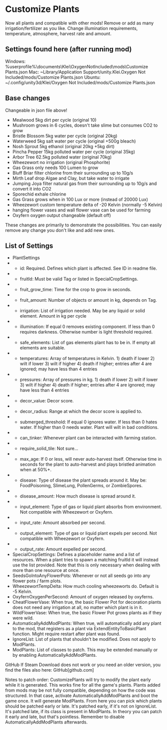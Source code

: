 # Customize Plants

Now all plants and compatible with other mods! Remove or add as many irrigation/fertilizer as you like. Change illumination requirements, temperature, atmosphere, harvest rate and amount.

Settings found here (after running mod)
----------
Windows: %userprofile%\documents\Klei\OxygenNotIncluded\mods\Customize Plants.json
Mac: ~Library/Application Support/unity.Klei.Oxygen Not Included/mods/Customize Plants.json
Ubuntu: ~/.config/unity3d/Klei/Oxygen Not Included/mods/Customize Plants.json

Base changes
----------
Changeable in json file above!
* Mealwood 5kg dirt per cycle (original 10)
* Mushroom grows in 6 cycles, doesn't take slime but consumes CO2 to grow
* Bristle Blossom 5kg water per cycle (original 20kg)
* Waterweed 5kg salt water per cycle (original +500g bleach)
* Nosh Sprout 5kg ethanol (original 20kg +5kg dirt)
* Pincha Pepper 15kg polluted water per cycle (original 35kg)
* Arbor Tree 62.5kg polluted water (original 70kg)
* Wheezewort no irrigation (original Phosphorite)
* Gas Grass only needs 100 Lumen to grow
* Bluff Briar filter chlorine from their surrounding up to 10g/s
* Mirth Leaf drop Algae and Clay, but take water to irrigate
* Jumping Joya filter natural gas from their surrounding up to 10g/s and convert it into CO2
* Sporechid exhale chlorine
* Gas Grass grows when in 100 Lux or more (instead of 20000 Lux)
* Wheezewort custom temperature delta of -20 Kelvin (normally -5 Kelvin)
* hanging flower vases and wall flower vase can be used for farming
* Oxyfern oxygen output changeable (default off)

These changes are primarily to demonstrate the possibilities. You can easily remove any change you don't like and add new ones.

List of Settings
----------
* PlantSettings
* - id: Required. Defines which plant is affected. See ID in readme file.
* - fruitId: Must be valid Tag or listed in SpecialCropSettings.
* - fruit_grow_time: Time for the crop to grow in seconds.
* - fruit_amount: Number of objects or amount in kg, depends on Tag.
* - irrigation: List of irrigation needed. May be any liquid or solid element. Amount in kg per cycle
* - illumination: If equal 0 removes existing component. If less than 0 requires darkness. Otherwise number is light threshold required.
* - safe_elements: List of gas elements plant has to be in. If empty all elements are suitable.
* - temperatures: Array of temperatures in Kelvin. 1) death if lower 2) wilt if lower 3) wilt if higher 4) death if higher; entries after 4 are ignored; may have less than 4 entries
* - pressures: Array of pressures in kg. 1) death if lower 2) wilt if lower 3) wilt if higher 4) death if higher; entries after 4 are ignored; may have less than 4 entries
* - decor_value: Decor score.
* - decor_radius: Range at which the decor score is applied to.
* - submerged_threshold: If equal 0 ignores water. If less than 0 hates water. If higher than 0 needs water. Plant will wilt in bad conditions.
* - can_tinker: Whenever plant can be interacted with farming station.
* - require_solid_tile: Not sure...
* - max_age: If 0 or less, will never auto-harvest itself. Otherwise time in seconds for the plant to auto-harvest and plays bristled animation when at 50%+.
* - disease: Type of disease the plant spreads around it. May be: FoodPoisoning, SlimeLung, PollenGerms, or ZombieSpores.
* - disease_amount: How much disease is spread around it.
* - input_element: Type of gas or liquid plant absorbs from environment. Not compatible with Wheezewort or Oxyfern.
* - input_rate: Amount absorbed per second.
* - output_element: Type of gas or liquid plant expels per second. Not compatible with Wheezewort or Oxyfern.
* - output_rate: Amount expelled per second.
* SpecialCropSettings: Defines a placeholder name and a list of resources. When a plant tries to spawn a matching fruitId it will instead use the list provided. Note that this is only necessary when dealing with more than one resource at once.
* SeedsGoIntoAnyFlowerPots: Whenever or not all seeds go into any flower pots / farm plots.
* WheezewortTempDelta: How much cooling wheezeworts do. Default is -5 Kelvin.
* OxyfernOxygenPerSecond: Amount of oxygen released by oxyferns.
* CheatFlowerVase: When true, the basic Flower Pot for decoration plants does not need any irrigation at all, no matter which plant is in it.
* WildFlowerVase: When true, the basic Flower Pot grows plants as if they were wild.
* AutomaticallyAddModPlants: When true, will automatically add any plant to the mod, that registers as a plant via ExtendEntityToBasicPlant function. Might require restart after plant was found.
* IgnoreList: List of plants that shouldn't be modified. Does not apply to ModPlants.
* ModPlants: List of classes to patch. This may be extended manually or by enabling AutomaticallyAddModPlants.

GitHub
If Steam Download does not work or you need an older version, you find the files also here: GitHub[github.com]


Notes to patch order:
CustomizePlants will try to modify the plant early while it is generated. This works fine for all the game's plants. Plants added from mods may be not fully compatible, depending on how the code was structured. In that case, activate AutomaticallyAddModPlants and boot the game once. It will generate ModPlants. From here you can pick which plants should be patched early or late. It's patched early, if it's not on IgnoreList. It's patched late, if its class is present in ModPlants. In theory you can patch it early and late, but that's pointless. Remember to disable AutomaticallyAddModPlants afterwards.

